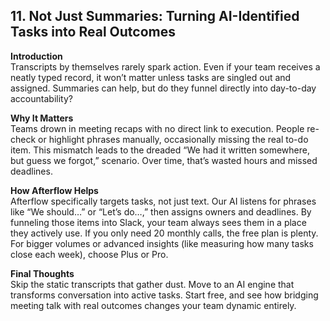 ## 11. Not Just Summaries: Turning AI-Identified Tasks into Real Outcomes

**Introduction**  
Transcripts by themselves rarely spark action. Even if your team receives a neatly typed record, it won’t matter unless tasks are singled out and assigned. Summaries can help, but do they funnel directly into day-to-day accountability?

**Why It Matters**  
Teams drown in meeting recaps with no direct link to execution. People re-check or highlight phrases manually, occasionally missing the real to-do item. This mismatch leads to the dreaded “We had it written somewhere, but guess we forgot,” scenario. Over time, that’s wasted hours and missed deadlines.

**How Afterflow Helps**  
Afterflow specifically targets tasks, not just text. Our AI listens for phrases like “We should…” or “Let’s do…,” then assigns owners and deadlines. By funneling those items into Slack, your team always sees them in a place they actively use. If you only need 20 monthly calls, the free plan is plenty. For bigger volumes or advanced insights (like measuring how many tasks close each week), choose Plus or Pro.

**Final Thoughts**  
Skip the static transcripts that gather dust. Move to an AI engine that transforms conversation into active tasks. Start free, and see how bridging meeting talk with real outcomes changes your team dynamic entirely.
